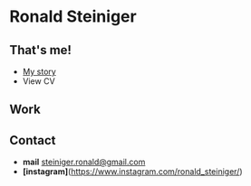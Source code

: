 # Ronald Steiniger

## That's me!

- [My story](https://github.com/RonaldRonno/english-for-designers/blob/main/03-aboutness/index)
- View CV

## Work


## Contact

- **mail**  steiniger.ronald@gmail.com
- **[instagram]**(https://www.instagram.com/ronald_steiniger/)
